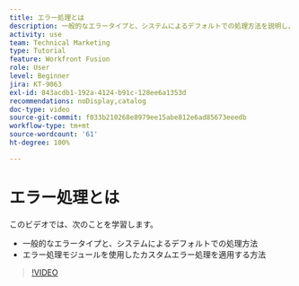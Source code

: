 ```yaml
---
title: エラー処理とは
description: 一般的なエラータイプと、システムによるデフォルトでの処理方法を説明し、 [!DNL Adobe Workfront Fusion] でカスタムエラー処理を適用する方法を説明します。
activity: use
team: Technical Marketing
type: Tutorial
feature: Workfront Fusion
role: User
level: Beginner
jira: KT-9063
exl-id: 843acdb1-192a-4124-b91c-128ee6a1353d
recommendations: noDisplay,catalog
doc-type: video
source-git-commit: f033b210268e8979ee15abe812e6ad85673eeedb
workflow-type: tm+mt
source-wordcount: '61'
ht-degree: 100%

---
```


# エラー処理とは

このビデオでは、次のことを学習します。

* 一般的なエラータイプと、システムによるデフォルトでの処理方法
* エラー処理モジュールを使用したカスタムエラー処理を適用する方法

>[!VIDEO](https://video.tv.adobe.com/v/335304/?quality=12&learn=on)
